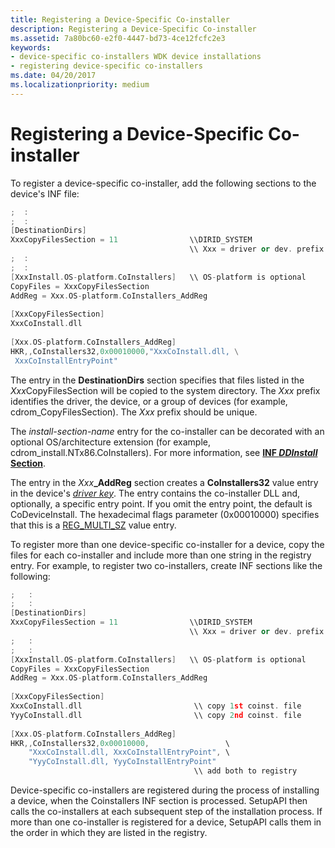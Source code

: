 ```yaml
---
title: Registering a Device-Specific Co-installer
description: Registering a Device-Specific Co-installer
ms.assetid: 7a80bc60-e2f0-4447-bd73-4ce12fcfc2e3
keywords:
- device-specific co-installers WDK device installations
- registering device-specific co-installers
ms.date: 04/20/2017
ms.localizationpriority: medium
---
```


# Registering a Device-Specific Co-installer





To register a device-specific co-installer, add the following sections to the device's INF file:

```cpp
;  :
;  :
[DestinationDirs]
XxxCopyFilesSection = 11                \\DIRID_SYSTEM
                                        \\ Xxx = driver or dev. prefix
;  :
;  :
[XxxInstall.OS-platform.CoInstallers]   \\ OS-platform is optional
CopyFiles = XxxCopyFilesSection
AddReg = Xxx.OS-platform.CoInstallers_AddReg
 
[XxxCopyFilesSection]
XxxCoInstall.dll
 
[Xxx.OS-platform.CoInstallers_AddReg]
HKR,,CoInstallers32,0x00010000,"XxxCoInstall.dll, \
 XxxCoInstallEntryPoint"
```

The entry in the **DestinationDirs** section specifies that files listed in the *Xxx*CopyFilesSection will be copied to the system directory. The *Xxx* prefix identifies the driver, the device, or a group of devices (for example, cdrom_CopyFilesSection). The *Xxx* prefix should be unique.

The *install-section-name* entry for the co-installer can be decorated with an optional OS/architecture extension (for example, cdrom_install.NTx86.CoInstallers). For more information, see [**INF *DDInstall* Section**](inf-ddinstall-section.md).

The entry in the <em>Xxx</em>**_AddReg** section creates a **CoInstallers32** value entry in the device's [*driver key*](https://msdn.microsoft.com/library/windows/hardware/ff556277#wdkgloss-driver-key). The entry contains the co-installer DLL and, optionally, a specific entry point. If you omit the entry point, the default is CoDeviceInstall. The hexadecimal flags parameter (0x00010000) specifies that this is a [REG_MULTI_SZ](https://docs.microsoft.com/windows/desktop/SysInfo/registry-value-types) value entry.

To register more than one device-specific co-installer for a device, copy the files for each co-installer and include more than one string in the registry entry. For example, to register two co-installers, create INF sections like the following:

```cpp
;   :
;   :
[DestinationDirs]
XxxCopyFilesSection = 11                \\DIRID_SYSTEM
                                        \\ Xxx = driver or dev. prefix
;   :
;   :
[XxxInstall.OS-platform.CoInstallers]   \\ OS-platform is optional
CopyFiles = XxxCopyFilesSection
AddReg = Xxx.OS-platform.CoInstallers_AddReg
 
[XxxCopyFilesSection]
XxxCoInstall.dll                         \\ copy 1st coinst. file
YyyCoInstall.dll                         \\ copy 2nd coinst. file
 
[Xxx.OS-platform.CoInstallers_AddReg]
HKR,,CoInstallers32,0x00010000,                 \
    "XxxCoInstall.dll, XxxCoInstallEntryPoint", \
    "YyyCoInstall.dll, YyyCoInstallEntryPoint"
                                         \\ add both to registry
```

Device-specific co-installers are registered during the process of installing a device, when the Coinstallers INF section is processed. SetupAPI then calls the co-installers at each subsequent step of the installation process. If more than one co-installer is registered for a device, SetupAPI calls them in the order in which they are listed in the registry.

 

 





